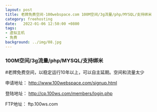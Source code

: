 ```yaml
---
layout: post
title: 老牌免费空间-100webspace.com 100M空间/3g流量/php/MYSQL/支持绑米
category: freehosting
date:   2022-01-06 12:50:00 +0800
tags:
- 虚拟主机
- 免费
background: ../img/08.jpg
---
```


### 100M空间/3g流量/php/MYSQL/支持绑米

#老牌免费空间，以稳定运行10年以上，可以自主延期。空间和流量太少

申请地址：
http://www.100webspace.com/signup.html

登陆地址：
http://cp.100ws.com/members/login.php

FTP地址：
ftp.100ws.com

